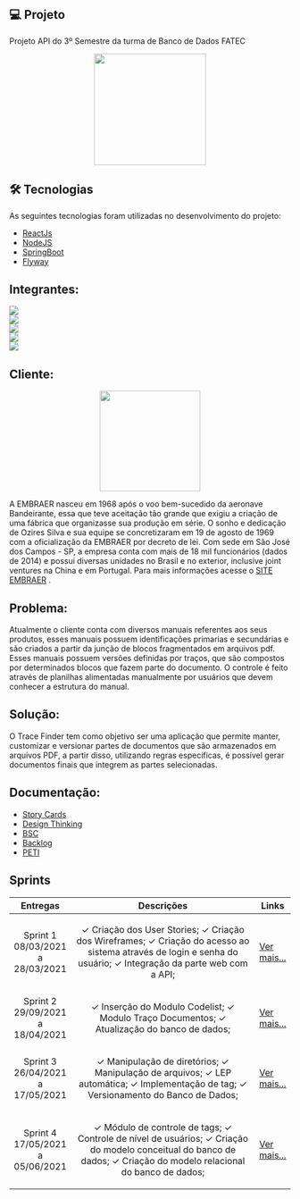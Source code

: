 ## 💻 Projeto
Projeto API do 3º Semestre da turma de Banco de Dados FATEC

<p align="center"> <img src="https://user-images.githubusercontent.com/18652465/111547833-88631a00-8758-11eb-863c-ccf1e6e93f39.png" height=200 width=200> </p>

## 🛠 Tecnologias

As seguintes tecnologias foram utilizadas no desenvolvimento do projeto:

- [ReactJs][reactjs]
- [NodeJS][nodejs]
- [SpringBoot][springboot]
- [Flyway][flyway]

[reactjs]: https://pt-br.reactjs.org
[nodejs]: https://nodejs.org/en/
[flyway]: https://flywaydb.org
[springboot]: https://spring.io/projects/spring-boot

## Integrantes:

 <a  href="https://www.linkedin.com/in/rodrigo-am%C3%A2ncio-do-prado-ten%C3%B3rio-a56641174"> <img src="https://img.shields.io/badge/Rodrigo%20Amancio%20--%20Scrum%20Master-Linkedin-blue"></a> <br>
<a href="https://www.linkedin.com/in/luisaugustosb"> <img src="https://img.shields.io/badge/Lu%C3%ADs%20Augusto%20--%20Product%20Owner-Linkedin-blue"></a> <br>
<a href="https://www.linkedin.com/in/bahij-noureddine-941b681b7/"> <img src= "https://img.shields.io/badge/Bahij%20Noureddine-Linkedin-blue"></a><br>
<a href="https://www.linkedin.com/in/mateus-senne-172905149"> <img src= "https://img.shields.io/badge/Mateus%20Senne-Linkedin-blue"></a> <br>
<a href="https://www.linkedin.com/in/maxx-barcelos-aaa106b2"> <img src= "https://img.shields.io/badge/Maximiles%20Barcelos-Linkedin-blue"></a> <br>

 ## Cliente:
 
 <p align="center"> <img src="https://images-ext-2.discordapp.net/external/qs9oB7KZGcY3KhYPpksxNKz1cebbLrPIJUdqIyv2jIg/%3Fauto%3Dformat%26fit%3Dmax%26w%3D1200/https/img.ien.com/files/base/indm/ien/image/2019/09/Embraer_logo.5d8a763612cbb.png?width=400&height=242" width=180 heicht=180></p>
 
 A EMBRAER nasceu em 1968 após o voo bem-sucedido da aeronave Bandeirante, essa que teve aceitação tão grande que exigiu a criação de uma fábrica que organizasse sua produção em série. O sonho e dedicação de Ozires Silva e sua equipe se concretizaram em 19 de agosto de 1969 com a oficialização da EMBRAER por decreto de lei. Com sede em São José dos Campos - SP, a empresa conta com mais de 18 mil funcionários (dados de 2014) e possui diversas unidades no Brasil e no exterior, inclusive joint ventures na China e em Portugal. Para mais informações acesse o [SITE EMBRAER]( https://embraer.com/br/pt) .

 ## Problema:
 Atualmente o cliente conta com diversos manuais referentes aos seus produtos, esses manuais possuem identificações primarias e secundárias e são criados a partir da junção de blocos fragmentados em arquivos pdf. Esses manuais possuem versões definidas por traços, que são compostos por determinados blocos que fazem parte do documento. O controle é feito através de planilhas alimentadas manualmente por usuários que devem conhecer a estrutura do manual.
 
 ## Solução:
 O Trace Finder tem como objetivo ser uma aplicação que permite manter, customizar e versionar partes de documentos que são armazenados em arquivos PDF, a partir disso, utilizando regras específicas, é possível gerar documentos finais que integrem as partes selecionadas.
 
  ## Documentação:
 
- [Story Cards](https://github.com/MaXximiles/API-3SEM/tree/main/Documenta%C3%A7%C3%A3o/User%20Story%20Cards)
 - [Design Thinking](https://www.figma.com/file/6oV3Omfka5XEPipU1BUibe/Design-Thiking-Grupo-2-3oSEM-BD-2021?node-id=0%3A1)
 - [BSC](https://github.com/MaXximiles/API-3SEM/blob/main/Documenta%C3%A7%C3%A3o/BSC.jpg)
 - [Backlog](https://trello.com/b/pVgsSxrF/pi-3-sem-trace-finder)
 - [PETI](https://github.com/MaXximiles/API-3SEM/blob/main/Documenta%C3%A7%C3%A3o/PETI_TraceFinder.pdf)
 <!--- [Tutorial Instalação](https://github.com/MaXximiles/API-3SEM/tree/main/Documenta%C3%A7%C3%A3o) -->
 
<h2>Sprints</h2>
       <table>
              <thead>
                     <th width=150px>Entregas</th>
                     <th width=100%>Descrições</th>
                     <th width=100px>Links</th>
              </thead>
              <tbody>
                     <tr>
                            <td align=center>Sprint 1<br>08/03/2021 a 28/03/2021</td>
                            <td > <p align=center>
                             ✓ Criação dos User Stories; 
                             ✓ Criação dos Wireframes;  
                             ✓ Criação do acesso ao sistema através de login e senha do usuário;
                             ✓ Integração da parte web com a API;                 
                            </td>
                            <td><p><a href="https://github.com/MaXximiles/API-3SEM/tree/sprint-1">Ver mais...</a></p></td>
                     </tr>
                     <tr>
                            <td align=center>Sprint 2<br>29/09/2021 a 18/04/2021</td>
                            <td> <p align=center>
                             ✓ Inserção do Modulo Codelist;
                             ✓ Modulo Traço Documentos;
                             ✓ Atualização do banco de dados;
                            <p align=center>                          
                            </p>
                            </td>
                            <td><p><a href="https://github.com/MaXximiles/API-3SEM/tree/sprint-2">Ver mais... </a></p></td>
                     </tr>
                     <tr>
                            <td align=center>Sprint 3<br>26/04/2021 a 17/05/2021</td>
                            <td> <p align=center>
                            ✓ Manipulação de diretórios;
                            ✓ Manipulação de arquivos;
                            ✓ LEP automática;
                            ✓ Implementação de tag;
                            ✓ Versionamento do Banco de Dados;
                      <p align=center>                          
                      </p>
                      </td>
                            <td><p><a href="https://github.com/MaXximiles/API-3SEM/tree/sprint-3">Ver mais... </a></p></td>
                     </tr>
                      <tr>
                            <td align=center>Sprint 4<br>17/05/2021 a 05/06/2021</td>
                            <td> <p align=center>
                             ✓ Módulo de controle de tags;
                             ✓ Controle de nível de usuários;
                             ✓ Criação do modelo conceitual do banco de dados;
                             ✓ Criação do modelo relacional do banco de dados;
                             <p align=center>                          
                       </p>
                       </td>
                            <td><p><a href="https://github.com/MaXximiles/API-3SEM/tree/sprint-4">Ver mais... </a></p></td>
                     </tr>
              </tbody>
       </table>

